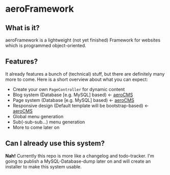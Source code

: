# aeroFramework
## What is it?

aeroFramework is a lightweight (not yet finished) Framework for websites which is programmed object-oriented.

## Features?

It already features a bunch of (technical) stuff, but there are definitely many more to come. 
Here is a short overview about what you can expect: 

* Create your own `PageController` for dynamic content
* Blog system (Database [e.g. MySQL] based) <- [aeroCMS](https://github.com/LucaKling/aeroCMS)
* Page system (Database [e.g. MySQL] based) <- [aeroCMS](https://github.com/LucaKling/aeroCMS)
* Responsive design (Default template will be bootstrap-based) <- [aeroCMS](https://github.com/LucaKling/aeroCMS)
* Global menu generation
* Sub(-sub-sub...) menu generation
* More to come later on

## Can I already use this system? 

**Nah!** Currently this repo is more like a changelog and todo-tracker. I'm going to publish a MySQL-Database-dump later on and will create an installer to make this system usable.
